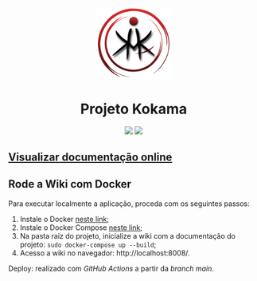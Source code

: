  <p align="center">
  <img src='docs/assets/img/logo.png' alt="Projeto Kokama" width="30%"/>
</p> 

<h1 align="center">
  Projeto Kokama
</h1>

<p align="center">
  <a href="https://fga-eps-mds.github.io/EPS-2020-2-G3/" target="_blank" alt="Projeto Kokama - Documentação"><img src="https://img.shields.io/badge/Projeto%20Kokama-Docs-black"></a>
  <a href="https://github.com/fga-eps-mds/EPS-2020-2-G3/pulls" target="_blank" alt="Projeto Kokama - Pull Requests"><img src="https://img.shields.io/github/issues-pr/fga-eps-mds/EPS-2020-2-G3?color=red&label=Pull%20Requests"></a>
</p>

## <p align="left"><a href="https://fga-eps-mds.github.io/EPS-2020-2-G3/">Visualizar documentação online</a></p>

## Rode a Wiki com Docker

Para executar localmente a aplicação, proceda com os seguintes passos:

1. Instale o Docker [neste link](https://docs.docker.com/install/linux/docker-ce/ubuntu/);
2. Instale o Docker Compose [neste link](https://docs.docker.com/compose/install/);
3. Na pasta raiz do projeto, inicialize a wiki com a documentação do projeto: `sudo docker-compose up --build`;
4. Acesso a wiki no navegador: http://localhost:8008/.

Deploy: realizado com _GitHub Actions_ a partir da _branch main_.
